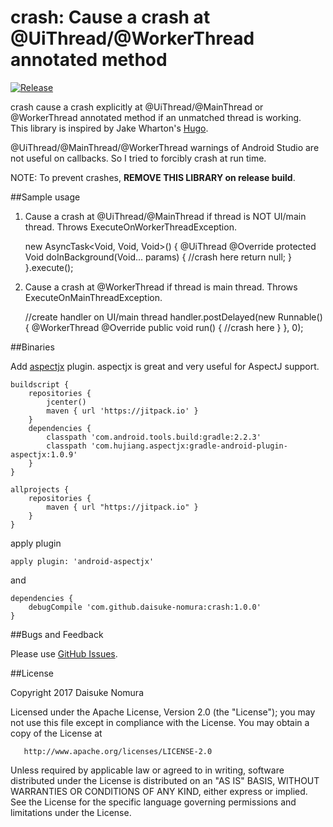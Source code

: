 # crash: Cause a crash at @UiThread/@WorkerThread annotated method

[![Release](https://jitpack.io/v/daisuke-nomura/crash.svg)](https://jitpack.io/#daisuke-nomura/crash)

crash cause a crash explicitly at @UiThread/@MainThread or @WorkerThread annotated method if an unmatched thread is working.  
This library is inspired by Jake Wharton's [Hugo][hugo].

@UiThread/@MainThread/@WorkerThread warnings of Android Studio are not useful on callbacks. So I tried to forcibly crash at run time.

NOTE: To prevent crashes, **REMOVE THIS LIBRARY on release build**.

##Sample usage

1. Cause a crash at @UiThread/@MainThread if thread is NOT UI/main thread. Throws ExecuteOnWorkerThreadException.


    new AsyncTask<Void, Void, Void>() {
        @UiThread
        @Override
        protected Void doInBackground(Void... params) {
            //crash here
            return null;
        }
    }.execute();

2. Cause a crash at @WorkerThread if thread is main thread. Throws ExecuteOnMainThreadException.


    //create handler on UI/main thread
    handler.postDelayed(new Runnable() {
        @WorkerThread
        @Override
        public void run() {
            //crash here
        }
    }, 0);

##Binaries

Add [aspectjx][aspectjx] plugin. aspectjx is great and very useful for AspectJ support.

    buildscript {
        repositories {
            jcenter()
            maven { url 'https://jitpack.io' }
        }
        dependencies {
            classpath 'com.android.tools.build:gradle:2.2.3'
            classpath 'com.hujiang.aspectjx:gradle-android-plugin-aspectjx:1.0.9'
        }
    }

    allprojects {
        repositories {
            maven { url "https://jitpack.io" }
        }
    }

apply plugin

    apply plugin: 'android-aspectjx'
    
and

    dependencies {
        debugCompile 'com.github.daisuke-nomura:crash:1.0.0'
    }

##Bugs and Feedback

Please use [GitHub Issues][issues].  

##License

   Copyright 2017 Daisuke Nomura

   Licensed under the Apache License, Version 2.0 (the "License");
   you may not use this file except in compliance with the License.
   You may obtain a copy of the License at
  
       http://www.apache.org/licenses/LICENSE-2.0
  
   Unless required by applicable law or agreed to in writing, software
   distributed under the License is distributed on an "AS IS" BASIS,
   WITHOUT WARRANTIES OR CONDITIONS OF ANY KIND, either express or implied.
   See the License for the specific language governing permissions and
   limitations under the License.



[hugo]: https://github.com/JakeWharton/hugo
[aspectjx]: https://github.com/HujiangTechnology/gradle_plugin_android_aspectjx
[issues]: https://github.com/daisuke-nomura/crash/issues